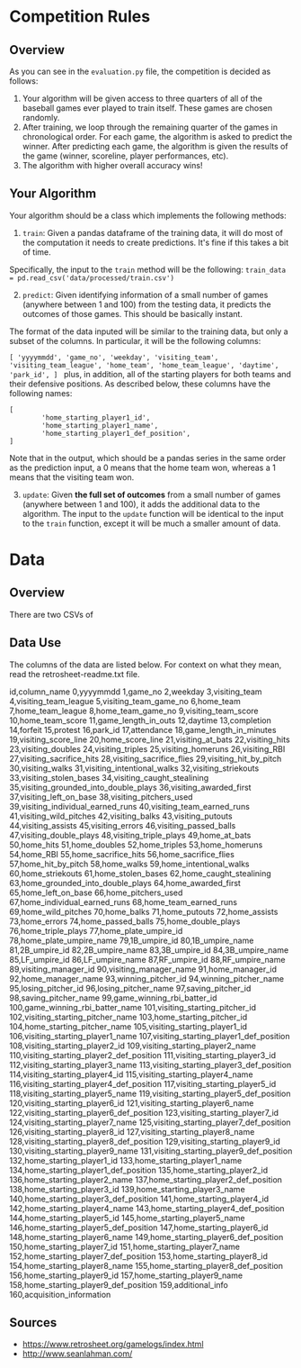 # Competition Rules

## Overview

As you can see in the ``evaluation.py`` file, the competition is decided as follows:

1. Your algorithm will be given access to three quarters of all of the baseball games ever played to train itself. These games are chosen randomly.
2. After training, we loop through the remaining quarter of the games in chronological order. For each game, the algorithm is asked to predict the winner. After predicting each game, the algorithm is given the results of the game (winner, scoreline, player performances, etc).
3. The algorithm with higher overall accuracy wins! 

## Your Algorithm

Your algorithm should be a class which implements the following methods:

1. ``train``: Given a pandas dataframe of the training data, it will do most of the computation it needs to create predictions. It's fine if this takes a bit of time.

Specifically, the input to the ``train`` method will be the following: 
``train_data = pd.read_csv('data/processed/train.csv')``

2. ``predict``: Given identifying information of a small number of games (anywhere between 1 and 100) from the testing data, it predicts the outcomes of those games. This should be basically instant.

The format of the data inputed will be similar to the training data, but only a subset of the columns. In particular, it will be the following columns:

``[
	'yyyymmdd',
	'game_no',
	'weekday',
	'visiting_team',
	'visiting_team_league',
	'home_team',
	'home_team_league',
	'daytime',
	'park_id',
]
``
plus, in addition, all of the starting players for both teams and their defensive positions. As described below, these columns have the following names:
```
[
		'home_starting_player1_id',
		'home_starting_player1_name',
		'home_starting_player1_def_position',
]
```

Note that in the output, which should be a pandas series in the same order as the prediction input, a 0 means that the home team won, whereas a 1 means that the visiting team won.

3. ``update``: Given **the full set of outcomes** from a small number of games (anywhere between 1 and 100), it adds the additional data to the algorithm.  The input to the ``update`` function will be identical to the input to the ``train`` function, except it will be much a smaller amount of data.

# Data 

## Overview

There are two CSVs of 

## Data Use

The columns of the data are listed below. For context on what they mean, read the retrosheet-readme.txt file. 

id,column_name
0,yyyymmdd
1,game_no
2,weekday
3,visiting_team
4,visiting_team_league
5,visiting_team_game_no
6,home_team
7,home_team_league
8,home_team_game_no
9,visiting_team_score
10,home_team_score
11,game_length_in_outs
12,daytime
13,completion
14,forfeit
15,protest
16,park_id
17,attendance
18,game_length_in_minutes
19,visiting_score_line
20,home_score_line
21,visiting_at_bats
22,visiting_hits
23,visiting_doubles
24,visiting_triples
25,visiting_homeruns
26,visiting_RBI
27,visiting_sacrifice_hits
28,visiting_sacrifice_flies
29,visiting_hit_by_pitch
30,visiting_walks
31,visiting_intentional_walks
32,visiting_striekouts
33,visiting_stolen_bases
34,visiting_caught_stealining
35,visiting_grounded_into_double_plays
36,visiting_awarded_first
37,visiting_left_on_base
38,visiting_pitchers_used
39,visiting_individual_earned_runs
40,visiting_team_earned_runs
41,visiting_wild_pitches
42,visiting_balks
43,visiting_putouts
44,visiting_assists
45,visiting_errors
46,visiting_passed_balls
47,visiting_double_plays
48,visiting_triple_plays
49,home_at_bats
50,home_hits
51,home_doubles
52,home_triples
53,home_homeruns
54,home_RBI
55,home_sacrifice_hits
56,home_sacrifice_flies
57,home_hit_by_pitch
58,home_walks
59,home_intentional_walks
60,home_striekouts
61,home_stolen_bases
62,home_caught_stealining
63,home_grounded_into_double_plays
64,home_awarded_first
65,home_left_on_base
66,home_pitchers_used
67,home_individual_earned_runs
68,home_team_earned_runs
69,home_wild_pitches
70,home_balks
71,home_putouts
72,home_assists
73,home_errors
74,home_passed_balls
75,home_double_plays
76,home_triple_plays
77,home_plate_umpire_id
78,home_plate_umpire_name
79,1B_umpire_id
80,1B_umpire_name
81,2B_umpire_id
82,2B_umpire_name
83,3B_umpire_id
84,3B_umpire_name
85,LF_umpire_id
86,LF_umpire_name
87,RF_umpire_id
88,RF_umpire_name
89,visiting_manager_id
90,visiting_manager_name
91,home_manager_id
92,home_manager_name
93,winning_pitcher_id
94,winning_pitcher_name
95,losing_pitcher_id
96,losing_pitcher_name
97,saving_pitcher_id
98,saving_pitcher_name
99,game_winning_rbi_batter_id
100,game_winning_rbi_batter_name
101,visiting_starting_pitcher_id
102,visiting_starting_pitcher_name
103,home_starting_pitcher_id
104,home_starting_pitcher_name
105,visiting_starting_player1_id
106,visiting_starting_player1_name
107,visiting_starting_player1_def_position
108,visiting_starting_player2_id
109,visiting_starting_player2_name
110,visiting_starting_player2_def_position
111,visiting_starting_player3_id
112,visiting_starting_player3_name
113,visiting_starting_player3_def_position
114,visiting_starting_player4_id
115,visiting_starting_player4_name
116,visiting_starting_player4_def_position
117,visiting_starting_player5_id
118,visiting_starting_player5_name
119,visiting_starting_player5_def_position
120,visiting_starting_player6_id
121,visiting_starting_player6_name
122,visiting_starting_player6_def_position
123,visiting_starting_player7_id
124,visiting_starting_player7_name
125,visiting_starting_player7_def_position
126,visiting_starting_player8_id
127,visiting_starting_player8_name
128,visiting_starting_player8_def_position
129,visiting_starting_player9_id
130,visiting_starting_player9_name
131,visiting_starting_player9_def_position
132,home_starting_player1_id
133,home_starting_player1_name
134,home_starting_player1_def_position
135,home_starting_player2_id
136,home_starting_player2_name
137,home_starting_player2_def_position
138,home_starting_player3_id
139,home_starting_player3_name
140,home_starting_player3_def_position
141,home_starting_player4_id
142,home_starting_player4_name
143,home_starting_player4_def_position
144,home_starting_player5_id
145,home_starting_player5_name
146,home_starting_player5_def_position
147,home_starting_player6_id
148,home_starting_player6_name
149,home_starting_player6_def_position
150,home_starting_player7_id
151,home_starting_player7_name
152,home_starting_player7_def_position
153,home_starting_player8_id
154,home_starting_player8_name
155,home_starting_player8_def_position
156,home_starting_player9_id
157,home_starting_player9_name
158,home_starting_player9_def_position
159,additional_info
160,acquisition_information

## Sources

- https://www.retrosheet.org/gamelogs/index.html
- http://www.seanlahman.com/
